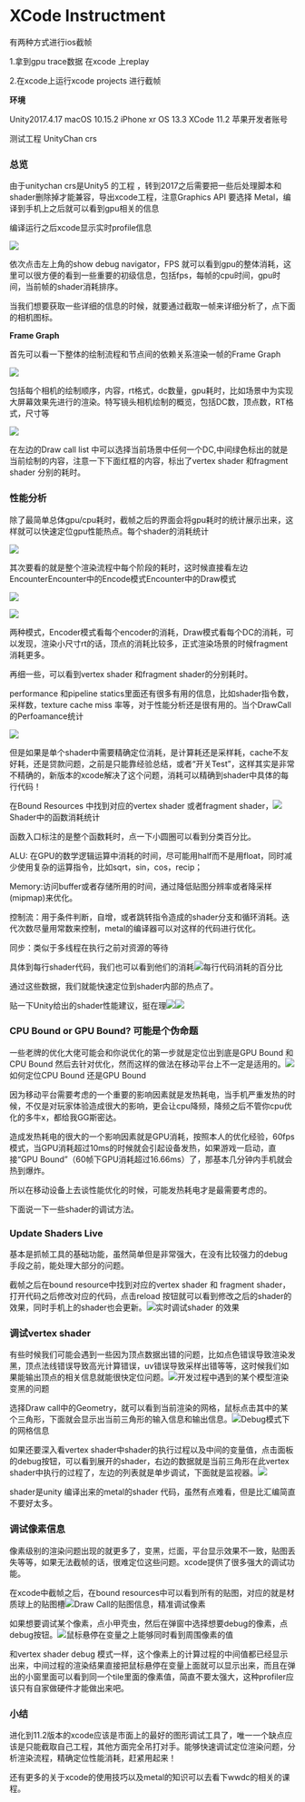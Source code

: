 # XCode Instructment

有两种方式进行ios截帧 

1.拿到gpu trace数据 在xcode 上replay 

2.在xcode上运行xcode projects 进行截帧



**环境**

Unity2017.4.17 macOS 10.15.2 iPhone xr OS 13.3 XCode 11.2 苹果开发者账号

测试工程 UnityChan crs

### 总览

由于unitychan crs是Unity5 的工程 ，转到2017之后需要把一些后处理脚本和shader删除掉才能兼容，导出xcode工程，注意Graphics API 要选择 Metal，编译到手机上之后就可以看到gpu相关的信息

编译运行之后xcode显示实时profile信息

![](https://pic4.zhimg.com/80/v2-6f8ef11bf563521b8822112d841871df_hd.jpg)

依次点击左上角的show debug navigator，FPS 就可以看到gpu的整体消耗，这里可以很方便的看到一些重要的初级信息，包括fps，每帧的cpu时间，gpu时间，当前帧的shader消耗排序。

当我们想要获取一些详细的信息的时候，就要通过截取一帧来详细分析了，点下面的相机图标。

**Frame Graph**

首先可以看一下整体的绘制流程和节点间的依赖关系渲染一帧的Frame Graph

![](https://pic1.zhimg.com/80/v2-903649d1ed6448e2ad3b9fcf8e4c5d30_hd.jpg)

包括每个相机的绘制顺序，内容，rt格式，dc数量，gpu耗时，比如场景中为实现大屏幕效果先进行的渲染。特写镜头相机绘制的概览，包括DC数，顶点数，RT格式，尺寸等

![](https://pic4.zhimg.com/80/v2-05ef3f030f47507e36454d4334d25307_hd.jpg)

在左边的Draw call list 中可以选择当前场景中任何一个DC,中间绿色标出的就是当前绘制的内容，注意一下下面红框的内容，标出了vertex shader 和fragment shader 分别的耗时。

### 性能分析

除了最简单总体gpu/cpu耗时，截帧之后的界面会将gpu耗时的统计展示出来，这样就可以快速定位gpu性能热点。每个shader的消耗统计

![](https://pic4.zhimg.com/80/v2-e8749242f7dfe2a012fb0408f69bba8b_hd.jpg)

其次要看的就是整个渲染流程中每个阶段的耗时，这时候直接看左边EncounterEncounter中的Encode模式Encounter中的Draw模式

![](https://pic3.zhimg.com/80/v2-af5041a2190097ff4c7e7656af8d177e_hd.jpg)

![](https://pic3.zhimg.com/80/v2-2407ec105b5ef37cc38d1f4225d66dca_hd.jpg)

两种模式，Encoder模式看每个encoder的消耗，Draw模式看每个DC的消耗，可以发现，渲染小尺寸rt的话，顶点的消耗比较多，正式渲染场景的时候fragment消耗更多。

再细一些，可以看到vertex shader 和fragment shader的分别耗时。

performance 和pipeline statics里面还有很多有用的信息，比如shader指令数，采样数，texture cache miss 率等，对于性能分析还是很有用的。当个DrawCall的Perfoamance统计

![](https://pic4.zhimg.com/80/v2-9c0636b50cb181da71b2a63e048cf15f_hd.jpg)

但是如果是单个shader中需要精确定位消耗，是计算耗还是采样耗，cache不友好耗，还是贷款问题，之前是只能靠经验总结，或者“开关Test”，这样其实是非常不精确的，新版本的xcode解决了这个问题，消耗可以精确到shader中具体的每行代码！

在Bound Resources 中找到对应的vertex shader 或者fragment shader，![](https://pic1.zhimg.com/80/v2-3de6bc1f1355c0ad64b0950de9f3537c_hd.jpg)Shader中的函数消耗统计

函数入口标注的是整个函数耗时，点一下小圆圈可以看到分类百分比。

ALU: 在GPU的数学逻辑运算中消耗的时间，尽可能用half而不是用float，同时减少使用复杂的运算指令，比如sqrt，sin，cos，recip；

Memory:访问buffer或者存储所用的时间，通过降低贴图分辨率或者降采样\(mipmap\)来优化。

控制流：用于条件判断，自增，或者跳转指令造成的shader分支和循环消耗。迭代次数尽量用常数来控制，metal的编译器可以对这样的代码进行优化。

同步：类似于多线程在执行之前对资源的等待

具体到每行shader代码，我们也可以看到他们的消耗![](https://pic2.zhimg.com/80/v2-86d0d03cbb30048f95f38226ae3d994d_hd.jpg)每行代码消耗的百分比

通过这些数据，我们就能快速定位到shader内部的热点了。

贴一下Unity给出的shader性能建议，挺在理![](https://pic2.zhimg.com/80/v2-5d3dc7699837e2c9874d8a62ea118289_hd.jpg)![](https://pic2.zhimg.com/80/v2-0b03c4326ca5ca512b9a465b0ea97225_hd.jpg)

### CPU Bound or GPU Bound? 可能是个伪命题

一些老牌的优化大佬可能会和你说优化的第一步就是定位出到底是GPU Bound 和CPU Bound 然后去针对优化，然而这样的做法在移动平台上不一定是适用的。![](https://pic1.zhimg.com/80/v2-24662e49be85b05f8acc26606c5ae13c_hd.jpg)如何定位CPU Bound 还是GPU Bound

因为移动平台需要考虑的一个重要的影响因素就是发热耗电，当手机严重发热的时候，不仅是对玩家体验造成很大的影响，更会让cpu降频，降频之后不管你cpu优化的多牛x，都给我GG斯密达。

造成发热耗电的很大的一个影响因素就是GPU消耗，按照本人的优化经验，60fps模式，当GPU消耗超过10ms的时候就会引起设备发热，如果游戏一启动，直接“GPU Bound”（60帧下GPU消耗超过16.66ms）了，那基本几分钟内手机就会热到爆炸。

所以在移动设备上去谈性能优化的时候，可能发热耗电才是最需要考虑的。

下面说一下一些shader的调试方法。

### Update Shaders Live

基本是抓帧工具的基础功能，虽然简单但是非常强大，在没有比较强力的debug手段之前，能处理大部分的问题。

截帧之后在bound resource中找到对应的vertex shader 和 fragment shader，打开代码之后修改对应的代码，点击reload 按钮就可以看到修改之后的shader的效果，同时手机上的shader也会更新。![](https://pic1.zhimg.com/80/v2-34daadca405a605d6e080ae6194cd790_hd.jpg)实时调试shader 的效果

### 调试vertex shader

有些时候我们可能会遇到一些因为顶点数据出错的问题，比如点色错误导致渲染发黑，顶点法线错误导致高光计算错误，uv错误导致采样出错等等，这时候我们如果能输出顶点的相关信息就能很快定位问题。![](https://pic4.zhimg.com/80/v2-0d00108ed8c2f4581b5e11f15945967f_hd.jpg)开发过程中遇到的某个模型渲染变黑的问题

选择Draw call中的Geometry，就可以看到当前渲染的网格，鼠标点击其中的某个三角形，下面就会显示出当前三角形的输入信息和输出信息。![](https://pic3.zhimg.com/80/v2-ec7321cb857195a806c6721110595246_hd.jpg)Debug模式下的网格信息

如果还要深入看vertex shader中shader的执行过程以及中间的变量值，点击面板的debug按钮，可以看到展开的shader，右边的数据就是当前三角形在此vertex shader中执行的过程了，左边的列表就是单步调试，下面就是监视器。![](https://pic3.zhimg.com/80/v2-138c65429a51ea482b48fbc76b6f6a0e_hd.jpg)

shader是unity 编译出来的metal的shader 代码，虽然有点难看，但是比汇编简直不要好太多。

### 调试像素信息

像素级别的渲染问题出现的就更多了，变黑，烂面，平台显示效果不一致，贴图丢失等等，如果无法截帧的话，很难定位这些问题。xcode提供了很多强大的调试功能。

在xcode中截帧之后，在bound resources中可以看到所有的贴图，对应的就是材质球上的贴图槽![](https://pic1.zhimg.com/80/v2-0dafc0b4bfac4d1260a519237ce164b4_hd.jpg)Draw Call的贴图信息，精准调试像素

如果想要调试某个像素，点小甲壳虫，然后在弹窗中选择想要debug的像素，点debug按钮。![](https://pic4.zhimg.com/80/v2-2cb6633c91080334d8309e2f399f6ddf_hd.jpg)鼠标悬停在变量之上能够同时看到周围像素的值

和vertex shader debug 模式一样，这个像素上的计算过程的中间值都已经显示出来，中间过程的渲染结果直接把鼠标悬停在变量上面就可以显示出来，而且在弹出的小窗里面可以看到同一个tile里面的像素值，简直不要太强大，这种profiler应该只有自家做硬件才能做出来吧。

### 小结

进化到11.2版本的xcode应该是市面上的最好的图形调试工具了，唯一一个缺点应该是只能截取自己工程，其他方面完全吊打对手。能够快速调试定位渲染问题，分析渲染流程，精确定位性能消耗，赶紧用起来！

还有更多的关于xcode的使用技巧以及metal的知识可以去看下wwdc的相关的课程。

